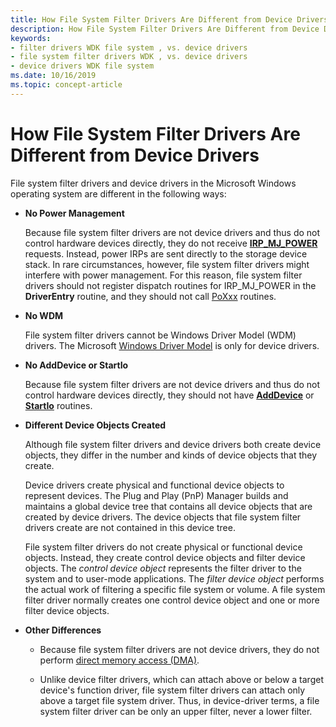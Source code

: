 ```yaml
---
title: How File System Filter Drivers Are Different from Device Drivers
description: How File System Filter Drivers Are Different from Device Drivers
keywords:
- filter drivers WDK file system , vs. device drivers
- file system filter drivers WDK , vs. device drivers
- device drivers WDK file system
ms.date: 10/16/2019
ms.topic: concept-article
---
```


# How File System Filter Drivers Are Different from Device Drivers

File system filter drivers and device drivers in the Microsoft Windows operating system are different in the following ways:

- **No Power Management**

  Because file system filter drivers are not device drivers and thus do not control hardware devices directly, they do not receive [**IRP\_MJ\_POWER**](../kernel/irp-mj-power.md) requests. Instead, power IRPs are sent directly to the storage device stack. In rare circumstances, however, file system filter drivers might interfere with power management. For this reason, file system filter drivers should not register dispatch routines for IRP\_MJ\_POWER in the **DriverEntry** routine, and they should not call [PoXxx](/windows-hardware/drivers/ddi/_kernel/#power-management-routines) routines.

- **No WDM**

  File system filter drivers cannot be Windows Driver Model (WDM) drivers. The Microsoft [Windows Driver Model](../kernel/writing-wdm-drivers.md) is only for device drivers.

- **No AddDevice or StartIo**

  Because file system filter drivers are not device drivers and thus do not control hardware devices directly, they should not have [**AddDevice**](/windows-hardware/drivers/ddi/wdm/nc-wdm-driver_add_device) or [**StartIo**](/windows-hardware/drivers/ddi/wdm/nc-wdm-driver_startio) routines.

- **Different Device Objects Created**

  Although file system filter drivers and device drivers both create device objects, they differ in the number and kinds of device objects that they create.

  Device drivers create physical and functional device objects to represent devices. The Plug and Play (PnP) Manager builds and maintains a global device tree that contains all device objects that are created by device drivers. The device objects that file system filter drivers create are not contained in this device tree.

  File system filter drivers do not create physical or functional device objects. Instead, they create control device objects and filter device objects. The *control device object* represents the filter driver to the system and to user-mode applications. The *filter device object* performs the actual work of filtering a specific file system or volume. A file system filter driver normally creates one control device object and one or more filter device objects.

- **Other Differences**

  - Because file system filter drivers are not device drivers, they do not perform [direct memory access (DMA)](../kernel/using-direct-i-o-with-dma.md).

  - Unlike device filter drivers, which can attach above or below a target device's function driver, file system filter drivers can attach only above a target file system driver. Thus, in device-driver terms, a file system filter driver can be only an upper filter, never a lower filter.

